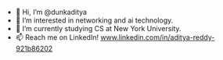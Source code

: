 - 👋 Hi, I’m @dunkaditya
- 👀 I’m interested in networking and ai technology.
- 🌱 I’m currently studying CS at New York University.
- 📫 Reach me on LinkedIn! www.linkedin.com/in/aditya-reddy-921b86202

<!---
dunkaditya/dunkaditya is a ✨ special ✨ repository because its `README.md` (this file) appears on your GitHub profile.
You can click the Preview link to take a look at your changes.
--->
